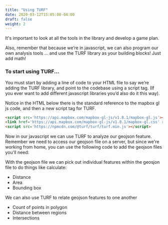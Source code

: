 ```yaml
---
title: "Using TURF"
date: 2020-03-12T15:05:08-04:00
draft: false
weight: 2
---
```


It's important to look at all the tools in the library and develop a game plan.

Also, remember that because we’re in javascript, we can also program our own analysis tools ... and use the TURF library as your building blocks! Just add math!

### To start using TURF...

You must start by adding a line of code to your HTML file to say we’re adding the TURF library, and point to the codebase using a script tag. (If you ever want to add different javascript libraries you’d also do it this way).

Notice in the HTML below there is the standard reference to the mapbox gl js code, and then a new script tag for TURF.

``` HTML
<script src='https://api.mapbox.com/mapbox-gl-js/v1.8.1/mapbox-gl.js'></script>
<link href='https://api.mapbox.com/mapbox-gl-js/v1.8.1/mapbox-gl.css' rel='stylesheet' />
<script src='https://npmcdn.com/@turf/turf/turf.min.js'></script>
```

Now in our javascript we can use TURF to analyze our geojson feature. Remember we need to access our geojson file on a server, but since we're working from home, you can use the following code to add the geojson files you'll need:

With the geojson file we can pick out individual features within the geosjon file to do things like calculate:
* Distance
* Area
* Bounding box

We can also use TURF to relate geojson features to one another
* Count of points in polygon
* Distance between regions
* Intersections
